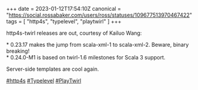 +++
date = 2023-01-12T17:54:10Z
canonical = "https://social.rossabaker.com/users/ross/statuses/109677513970467422"
tags = [ "http4s", "typelevel", "playtwirl" ]
+++

<p>http4s-twirl releases are out, courtesy of Kailuo Wang:</p><p>* 0.23.17 makes the jump from scala-xml-1 to scala-xml-2.  Beware, binary breaking!<br />* 0.24.0-M1 is based on twirl-1.6 milestones for Scala 3 support.</p><p>Server-side templates are cool again.</p><p><a href="https://social.rossabaker.com/tags/http4s" class="mention hashtag" rel="tag">#<span>http4s</span></a> <a href="https://social.rossabaker.com/tags/Typelevel" class="mention hashtag" rel="tag">#<span>Typelevel</span></a> <a href="https://social.rossabaker.com/tags/PlayTwirl" class="mention hashtag" rel="tag">#<span>PlayTwirl</span></a></p>

